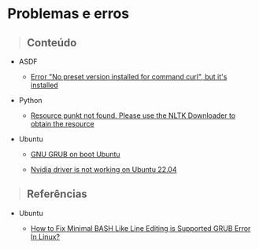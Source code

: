 # Problemas e erros

> ## **Conteúdo**

- ASDF

  - [Error "No preset version installed for command curl", but it's installed](/problems/asdf/error-no-preset-version-installed-for-command-curl-but-its-installed.md)

- Python

  - [Resource punkt not found. Please use the NLTK Downloader to obtain the resource](/problems/python/resource-punkt-not-found.md)

- Ubuntu

  - [GNU GRUB on boot Ubuntu](/problems/ubuntu/gnu-grub-on-boot-ubuntu.md)
  
  - [Nvidia driver is not working on Ubuntu 22.04](/problems/ubuntu/nvidia-driver-is-not-working.md)

> ## **Referências**

- Ubuntu

  - [How to Fix Minimal BASH Like Line Editing is Supported GRUB Error In Linux?](https://www.geeksforgeeks.org/how-to-fix-minimal-bash-like-line-editing-is-supported-grub-error-in-linux/)